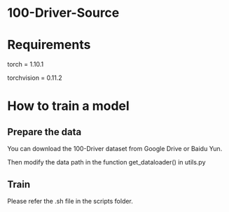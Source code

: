 # 100-Driver-Source
# Requirements

torch = 1.10.1

torchvision = 0.11.2

# How to train a model
## Prepare the data
You can download the 100-Driver dataset from Google Drive or Baidu Yun.

Then modify the data path in the function get_dataloader() in utils.py

## Train

Please refer the .sh file in the scripts folder.

